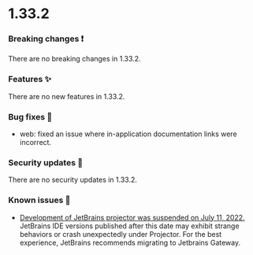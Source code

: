 # 1.33.2

### Breaking changes ❗

There are no breaking changes in 1.33.2.

### Features ✨

There are no new features in 1.33.2.

### Bug fixes 🐛

- web: fixed an issue where in-application documentation links were incorrect.

### Security updates 🔐

There are no security updates in 1.33.2.

### Known issues 🔧

- [Development of JetBrains projector was suspended on July 11, 2022.](https://lp.jetbrains.com/projector/)
  JetBrains IDE versions published after this date may exhibit strange behaviors
  or crash unexpectedly under Projector. For the best experience, JetBrains
  recommends migrating to Jetbrains Gateway.

